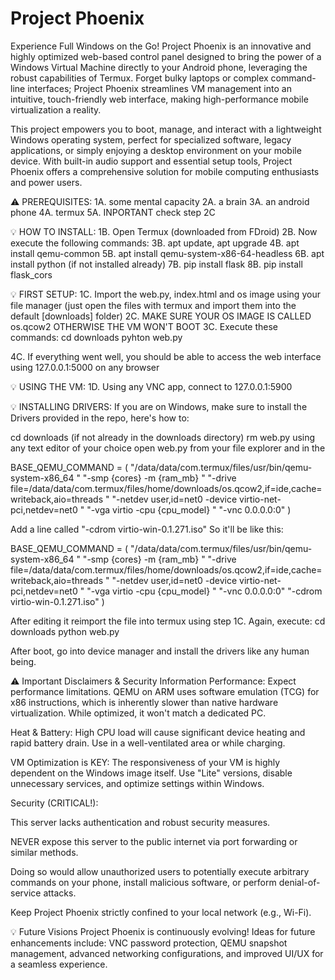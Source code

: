 # Project Phoenix

Experience Full Windows on the Go!
Project Phoenix is an innovative and highly optimized web-based control panel designed to bring the power of a Windows Virtual Machine directly to your Android phone, leveraging the robust capabilities of Termux. Forget bulky laptops or complex command-line interfaces; Project Phoenix streamlines VM management into an intuitive, touch-friendly web interface, making high-performance mobile virtualization a reality.

This project empowers you to boot, manage, and interact with a lightweight Windows operating system, perfect for specialized software, legacy applications, or simply enjoying a desktop environment on your mobile device. With built-in audio support and essential setup tools, Project Phoenix offers a comprehensive solution for mobile computing enthusiasts and power users.

⚠️ PREREQUISITES:
1A. some mental capacity
2A. a brain
3A. an android phone
4A. termux
5A. INPORTANT check step 2C

💡 HOW TO INSTALL:
1B. Open Termux (downloaded from FDroid) 
2B. Now execute the following commands: 
3B. apt update, apt upgrade
4B. apt install qemu-common
5B. apt install qemu-system-x86-64-headless
6B. apt install python (if not installed already)
7B. pip install flask
8B. pip install flask_cors

💡 FIRST SETUP:
1C. Import the web.py, index.html and os image using your file manager (just open the files with termux and import them into the default [downloads] folder)
2C. MAKE SURE YOUR OS IMAGE IS CALLED os.qcow2 OTHERWISE THE VM WON'T BOOT
3C. Execute these commands:
   cd downloads
   pyhton web.py

4C. If everything went well, you should be able to access the web interface using 127.0.0.1:5000 on any browser

💡 USING THE VM:
1D. Using any VNC app, connect to 127.0.0.1:5900

💡 INSTALLING DRIVERS:
If you are on Windows, make sure to install the Drivers provided in the repo, here's how to:

cd downloads (if not already in the downloads directory)
rm web.py
using any text editor of your choice open web.py from your file explorer and in the

BASE_QEMU_COMMAND = (
    "/data/data/com.termux/files/usr/bin/qemu-system-x86_64 "
    "-smp {cores} -m {ram_mb} "
    "-drive file=/data/data/com.termux/files/home/downloads/os.qcow2,if=ide,cache=writeback,aio=threads "
    "-netdev user,id=net0 -device virtio-net-pci,netdev=net0 "
    "-vga virtio -cpu {cpu_model} "
    "-vnc 0.0.0.0:0"
)

Add a line called "-cdrom virtio-win-0.1.271.iso"
So it'll be like this:

BASE_QEMU_COMMAND = (
    "/data/data/com.termux/files/usr/bin/qemu-system-x86_64 "
    "-smp {cores} -m {ram_mb} "
    "-drive file=/data/data/com.termux/files/home/downloads/os.qcow2,if=ide,cache=writeback,aio=threads "
    "-netdev user,id=net0 -device virtio-net-pci,netdev=net0 "
    "-vga virtio -cpu {cpu_model} "
    "-vnc 0.0.0.0:0"
    "-cdrom virtio-win-0.1.271.iso"
)

After editing it reimport the file into termux using step 1C.
Again, execute:
cd downloads
python web.py

After boot, go into device manager and install the drivers like any human being.


⚠️ Important Disclaimers & Security Information
Performance: Expect performance limitations. QEMU on ARM uses software emulation (TCG) for x86 instructions, which is inherently slower than native hardware virtualization. While optimized, it won't match a dedicated PC.

Heat & Battery: High CPU load will cause significant device heating and rapid battery drain. Use in a well-ventilated area or while charging.

VM Optimization is KEY: The responsiveness of your VM is highly dependent on the Windows image itself. Use "Lite" versions, disable unnecessary services, and optimize settings within Windows.

Security (CRITICAL!):

This server lacks authentication and robust security measures.

NEVER expose this server to the public internet via port forwarding or similar methods.

Doing so would allow unauthorized users to potentially execute arbitrary commands on your phone, install malicious software, or perform denial-of-service attacks.

Keep Project Phoenix strictly confined to your local network (e.g., Wi-Fi).

💡 Future Visions
Project Phoenix is continuously evolving! Ideas for future enhancements include: VNC password protection, QEMU snapshot management, advanced networking configurations, and improved UI/UX for a seamless experience.
